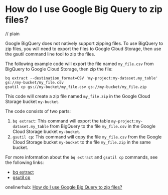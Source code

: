 # How do I use Google Big Query to zip files?
// plain

Google BigQuery does not natively support zipping files. To use BigQuery to zip files, you will need to export the files to Google Cloud Storage, then use the gsutil command line tool to zip the files.

The following example code will export the file named `my_file.csv` from BigQuery to Google Cloud Storage, then zip the file:

```
bq extract --destination_format=CSV 'my-project:my-dataset.my_table' gs://my-bucket/my_file.csv
gsutil cp gs://my-bucket/my_file.csv gs://my-bucket/my_file.zip
```

This code will create a zip file named `my_file.zip` in the Google Cloud Storage bucket `my-bucket`.

The code consists of two parts:
1. `bq extract`: This command will export the table `my-project:my-dataset.my_table` from BigQuery to the file `my_file.csv` in the Google Cloud Storage bucket `my-bucket`.
2. `gsutil cp`: This command will copy the file `my_file.csv` from the Google Cloud Storage bucket `my-bucket` to the file `my_file.zip` in the same bucket.

For more information about the `bq extract` and `gsutil cp` commands, see the following links:
- [bq extract](https://cloud.google.com/bigquery/docs/exporting-data)
- [gsutil cp](https://cloud.google.com/storage/docs/gsutil/commands/cp)

onelinerhub: [How do I use Google Big Query to zip files?](https://onelinerhub.com/google-big-query/how-do-i-use-google-big-query-to-zip-files)